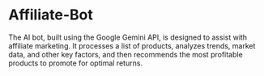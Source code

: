 # Affiliate-Bot
The AI bot, built using the Google Gemini API, is designed to assist with affiliate marketing. It processes a list of products, analyzes trends, market data, and other key factors, and then recommends the most profitable products to promote for optimal returns.
